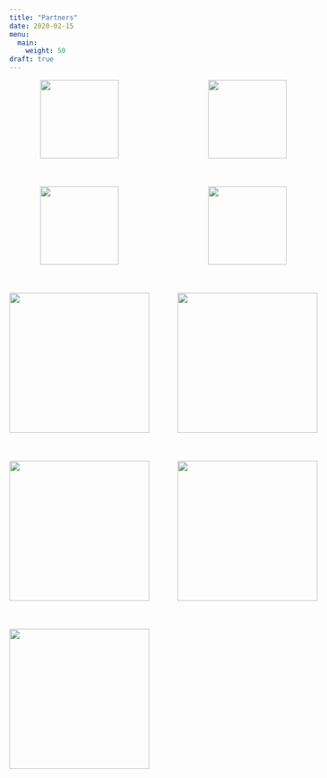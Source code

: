 ```yaml
---
title: "Partners"
date: 2020-02-15
menu:
  main:
    weight: 50
draft: true
---
```


<style>
    .logo-grid {
        display: grid;
        grid-template-columns: repeat(2,1fr);
        grid-gap: 50px;
        justify-items: center;
    }

    .logo-grid img {
        width: 250px;
    }

    .logo-grid .smaller {
        width: 140px;
    }
</style>

<div class="logo-grid">
    <a href="https://gameplace.ch/">
        <img class="smaller" src="/logos/gp-logo.png"/>
    </a>
    <a href="http://freakatorium.ch/">
        <img class="smaller" src="/logos/freak-logo.png"/>
    </a>
    <a href="https://dubischdra.ch/">
        <img class="smaller" src="/logos/dubischdra.jpg"/>
    </a>
    <a href="https://www.mannsgoeggeli.ch/">
        <img class="smaller" src="/logos/mg-logo.png"/>
    </a>
    <a href="https://gameorama.ch/">
        <img src="/logos/gameorama.png"/>
    </a>
    <img src="/logos/ludenti.png"/>
    <a href="https://www.helvetiq.com/">
        <img src="/logos/helvetiq.jpg"/>
    </a>
    <a href="https://www.brettspielblog.ch/">
        <img src="/logos/brettspielblog.png"/>
    </a>
    <a href="https://www.spieltreff-zo.ch/">
        <img src="/logos/spieltreff-zo.png"/>
    </a>
</div>
